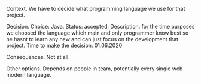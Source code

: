 Context.
  We have to decide what programming language we use for that project.

Decision.
  Choice: Java.
  Status: accepted.
  Description: for the time purposes we choosed the language which main and only programmer know best so he hasnt to learn any new and
               can just focus on the development that project.
  Time to make the decision: 01.06.2020
  
Consequences.
  Not at all.
  
Other options.
  Depends on people in team, potentially every single web modern language.
